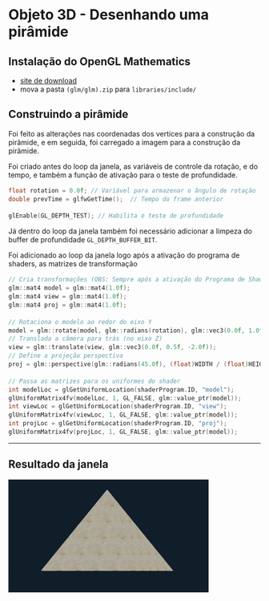 # Objeto 3D - Desenhando uma pirâmide

## Instalação do OpenGL Mathematics
- [site de download](https://glm.g-truc.net/0.9.9/index.html)
- mova a pasta `(glm/glm).zip` para `libraries/include/`

## Construindo a pirâmide

Foi feito as alterações nas coordenadas dos vertices para a construção da pirâmide, e em seguida, foi carregado a imagem para a construção da pirâmide.

Foi criado antes do loop da janela, as variáveis de controle da rotação, e do tempo, e também a função de ativação para o teste de profundidade.

```cpp
float rotation = 0.0f; // Variável para armazenar o ângulo de rotação
double prevTime = glfwGetTime();  // Tempo do frame anterior  

glEnable(GL_DEPTH_TEST); // Habilita o teste de profundidade
```
Já dentro do loop da janela também foi necessário adicionar a limpeza do buffer de profundidade `GL_DEPTH_BUFFER_BIT`.

Foi adicionado ao loop da janela logo após a ativação do programa de shaders, as matrizes de transformação

```cpp
// Cria transformações (OBS: Sempre após a ativação do Programa de Shaders)
glm::mat4 model = glm::mat4(1.0f);
glm::mat4 view = glm::mat4(1.0f);
glm::mat4 proj = glm::mat4(1.0f);

// Rotaciona o modelo ao redor do eixo Y
model = glm::rotate(model, glm::radians(rotation), glm::vec3(0.0f, 1.0f, 0.0f));
// Translada a câmera para trás (no eixo Z)
view = glm::translate(view, glm::vec3(0.0f, 0.5f, -2.0f));
// Define a projeção perspectiva
proj = glm::perspective(glm::radians(45.0f), (float)WIDTH / (float)HEIGHT, 0.1f, 100.0f);

// Passa as matrizes para os uniformes do shader
int modelLoc = glGetUniformLocation(shaderProgram.ID, "model");
glUniformMatrix4fv(modelLoc, 1, GL_FALSE, glm::value_ptr(model));
int viewLoc = glGetUniformLocation(shaderProgram.ID, "view");
glUniformMatrix4fv(viewLoc, 1, GL_FALSE, glm::value_ptr(model)); 
int projLoc = glGetUniformLocation(shaderProgram.ID, "proj");
glUniformMatrix4fv(projLoc, 1, GL_FALSE, glm::value_ptr(model));
```

---
## Resultado da janela
![](./images/07/piramide-rotativa.gif)